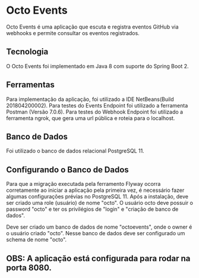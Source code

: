 # Octo Events
Octo Events é uma aplicação que escuta e registra eventos GitHub via webhooks e permite consultar os eventos registrados.

## Tecnologia
O Octo Events foi implementado em Java 8 com suporte do Spring Boot 2.

## Ferramentas
Para implementação da aplicação, foi utilizado a IDE NetBeans(Build 201804200002).
Para testes do Events Endpoint foi utilizado a ferramenta Postman (Versão 7.0.6).
Para testes do Webhook Endpoint foi utilizado a ferramenta ngrok, que gera uma url pública e roteia para o localhost.

## Banco de Dados
Foi utilizado o banco de dados relacional PostgreSQL 11.

## Configurando o Banco de Dados
Para que a migração executada pela ferramento Flyway ocorra corretamente ao iniciar a aplicação pela primeira vez, é necessário fazer algumas configurações prévias no PostgreSQL 11. Após a instalação, deve ser criado uma role (usuário) de nome "octo". O usuário octo deve possuir o password "octo" e ter os privilégios de "login" e "criação de banco de dados".

Deve ser criado um banco de dados de nome "octoevents", onde o owner é o usuário criado "octo". Nesse banco de dados deve ser configurado um schema de nome "octo".

## OBS: A aplicação está configurada para rodar na porta 8080.
